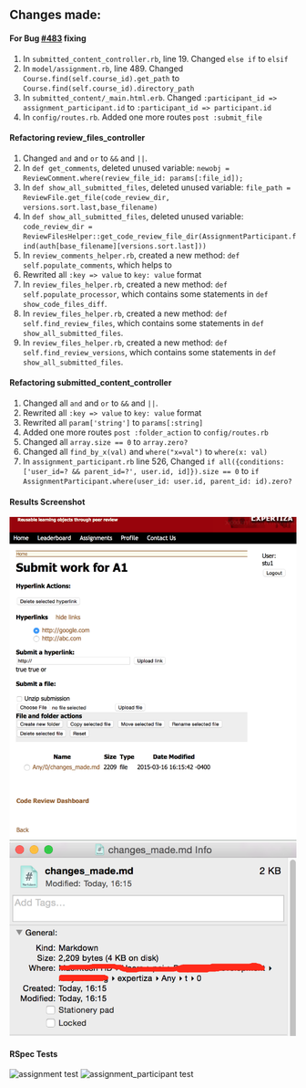 ## Changes made:

#### For Bug [#483](https://github.com/expertiza/expertiza/issues/483) fixing

1. In `submitted_content_controller.rb`, line 19. Changed `else if` to `elsif`
2. In `model/assignment.rb`, line 489. Changed `Course.find(self.course_id).get_path` to `Course.find(self.course_id).directory_path`
3. In `submitted_content/_main.html.erb`. Changed `:participant_id => assignment_participant.id` to `:participant_id => participant.id`
4. In `config/routes.rb`. Added one more routes `post :submit_file`

#### Refactoring review_files_controller
1. Changed `and` and `or` to `&&` and `||`.
2. In `def get_comments`, deleted unused variable: `newobj =  ReviewComment.where(review_file_id: params[:file_id]);`
3. In `def show_all_submitted_files`, deleted unused variable: `file_path = ReviewFile.get_file(code_review_dir, versions.sort.last,base_filename)`
4. In `def show_all_submitted_files`, deleted unused variable: `code_review_dir = ReviewFilesHelper::get_code_review_file_dir(AssignmentParticipant.find(auth[base_filename][versions.sort.last]))`
5. In `review_comments_helper.rb`, created a new method: `def self.populate_comments`, which helps to 
6. Rewrited all `:key => value` to `key: value` format
7. In `review_files_helper.rb`, created a new method: `def self.populate_processor`, which contains some statements in `def show_code_files_diff`.
8. In `review_files_helper.rb`, created a new method: `def self.find_review_files`, which contains some statements in `def show_all_submitted_files`.
9. In `review_files_helper.rb`, created a new method: `def self.find_review_versions`, which contains some statements in `def show_all_submitted_files`.

#### Refactoring submitted_content_controller
1. Changed all `and` and `or` to `&&` and `||`.
2. Rewrited all `:key => value` to `key: value` format
3. Rewrited all `param['string']` to `params[:string]`
4. Added one more routes `post :folder_action` to `config/routes.rb`
5. Changed all `array.size == 0` to `array.zero?`
6. Changed all `find_by_x(val)` and `where("x=val")` to `where(x: val)`
7. In `assignment_participant.rb` line 526, Changed `if all({conditions: ['user_id=? && parent_id=?', user.id, id]}).size == 0` to `if AssignmentParticipant.where(user_id: user.id, parent_id: id).zero?`

#### Results Screenshot
![A_Submitted_File](results-imgs/1.png)
![On_local_disk](results-imgs/2.png)

#### RSpec Tests
![assignment test](spec/lib/assignment_spec.rb)
![assignment_participant test](spec/lib/assignment_participant_spec.rb)